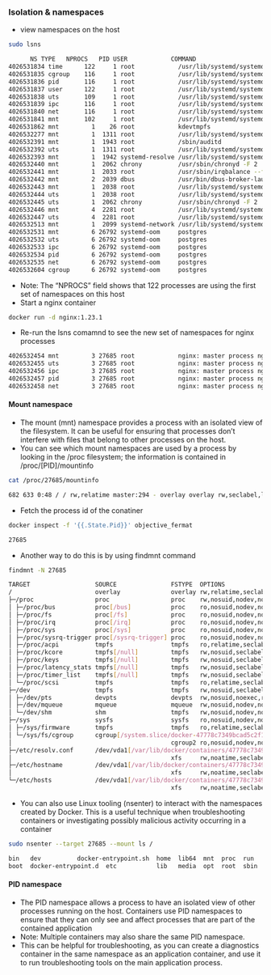 ### Isolation & namespaces
* view namespaces on the host
``` bash
sudo lsns

      NS TYPE   NPROCS   PID USER            COMMAND
4026531834 time      122     1 root            /usr/lib/systemd/systemd --switched-root --system --deserialize=32
4026531835 cgroup    116     1 root            /usr/lib/systemd/systemd --switched-root --system --deserialize=32
4026531836 pid       116     1 root            /usr/lib/systemd/systemd --switched-root --system --deserialize=32
4026531837 user      122     1 root            /usr/lib/systemd/systemd --switched-root --system --deserialize=32
4026531838 uts       109     1 root            /usr/lib/systemd/systemd --switched-root --system --deserialize=32
4026531839 ipc       116     1 root            /usr/lib/systemd/systemd --switched-root --system --deserialize=32
4026531840 net       116     1 root            /usr/lib/systemd/systemd --switched-root --system --deserialize=32
4026531841 mnt       102     1 root            /usr/lib/systemd/systemd --switched-root --system --deserialize=32
4026531862 mnt         1    26 root            kdevtmpfs
4026532277 mnt         1  1311 root            /usr/lib/systemd/systemd-udevd
4026532391 mnt         1  1943 root            /sbin/auditd
4026532392 uts         1  1311 root            /usr/lib/systemd/systemd-udevd
4026532393 mnt         1  1942 systemd-resolve /usr/lib/systemd/systemd-resolved
4026532440 mnt         1  2062 chrony          /usr/sbin/chronyd -F 2
4026532441 mnt         1  2033 root            /usr/sbin/irqbalance --foreground
4026532442 mnt         2  2039 dbus            /usr/bin/dbus-broker-launch --scope system --audit
4026532443 mnt         1  2038 root            /usr/lib/systemd/systemd-logind
4026532444 uts         1  2038 root            /usr/lib/systemd/systemd-logind
4026532445 uts         1  2062 chrony          /usr/sbin/chronyd -F 2
4026532446 mnt         4  2281 root            /usr/lib/systemd/systemd-userdbd
4026532447 uts         4  2281 root            /usr/lib/systemd/systemd-userdbd
4026532513 mnt         1  2099 systemd-network /usr/lib/systemd/systemd-networkd
4026532531 mnt         6 26792 systemd-oom     postgres
4026532532 uts         6 26792 systemd-oom     postgres
4026532533 ipc         6 26792 systemd-oom     postgres
4026532534 pid         6 26792 systemd-oom     postgres
4026532535 net         6 26792 systemd-oom     postgres
4026532604 cgroup      6 26792 systemd-oom     postgres
```
* Note: The “NPROCS” field shows that 122 processes are using the first set of namespaces on this host
* Start a nginx container
``` bash
docker run -d nginx:1.23.1
```
* Re-run the lsns comamnd to see the new set of namespaces for nginx processes
```bash
4026532454 mnt         3 27685 root            nginx: master process nginx -g daemon off;
4026532455 uts         3 27685 root            nginx: master process nginx -g daemon off;
4026532456 ipc         3 27685 root            nginx: master process nginx -g daemon off;
4026532457 pid         3 27685 root            nginx: master process nginx -g daemon off;
4026532458 net         3 27685 root            nginx: master process nginx -g daemon off;
```
#### Mount namespace
* The mount (mnt) namespace provides a process with an isolated view of the filesystem. It can be useful for ensuring that processes don’t interfere with files that belong to other processes on the host.
* You can see which mount namespaces are used by a process by looking in the /proc filesystem; the information is contained in /proc/[PID]/mountinfo
```bash
cat /proc/27685/mountinfo 

682 633 0:48 / / rw,relatime master:294 - overlay overlay rw,seclabel,lowerdir=/var/lib/docker/overlay2/l/EYESVL37XVDGZUJQGXTESSXQVI:/var/lib/docker/overlay2/l/DVLCRI2H5VHRHMQX2VYCARFLPY:/var/lib/docker/overlay2/l/OGEQVQXL2VUVOJ3UWLEHOZWYSL:/var/lib/docker/overlay2/l/ZSHH6FLJS6RG5P2VTFDBAKYPNN:/var/lib/docker/overlay2/l/4MBOQUUKMQIJS6XEBJF5RKKUKG:/var/lib/docker/overlay2/l/JOVZWMZXF37DQKZ2QYXPPOI2CD:/var/lib/docker/overlay2/l/GFBDT6QCLJVJ3SGHCRVBGVHXCD,upperdir=/var/lib/docker/overlay2/ba5316850213b3f8d23648a58d38dfe2fd945c8459e9fdb62978a2bec0418c48/diff,workdir=/var/lib/docker/overlay2/ba5316850213b3f8d23648a58d38dfe2fd945c8459e9fdb62978a2bec0418c48/work
```
* Fetch the process id of the conatiner
```bash
docker inspect -f '{{.State.Pid}}' objective_fermat

27685
```
* Another way to do this is by using findmnt command
```bash
findmnt -N 27685

TARGET                  SOURCE               FSTYPE  OPTIONS
/                       overlay              overlay rw,relatime,seclabel,lowerdir=/var/lib/docker/overlay2/l/EYESVL37XVDGZUJQGX
├─/proc                 proc                 proc    rw,nosuid,nodev,noexec,relatime
│ ├─/proc/bus           proc[/bus]           proc    ro,nosuid,nodev,noexec,relatime
│ ├─/proc/fs            proc[/fs]            proc    ro,nosuid,nodev,noexec,relatime
│ ├─/proc/irq           proc[/irq]           proc    ro,nosuid,nodev,noexec,relatime
│ ├─/proc/sys           proc[/sys]           proc    ro,nosuid,nodev,noexec,relatime
│ ├─/proc/sysrq-trigger proc[/sysrq-trigger] proc    ro,nosuid,nodev,noexec,relatime
│ ├─/proc/acpi          tmpfs                tmpfs   ro,relatime,seclabel
│ ├─/proc/kcore         tmpfs[/null]         tmpfs   rw,nosuid,seclabel,size=65536k,mode=755
│ ├─/proc/keys          tmpfs[/null]         tmpfs   rw,nosuid,seclabel,size=65536k,mode=755
│ ├─/proc/latency_stats tmpfs[/null]         tmpfs   rw,nosuid,seclabel,size=65536k,mode=755
│ ├─/proc/timer_list    tmpfs[/null]         tmpfs   rw,nosuid,seclabel,size=65536k,mode=755
│ └─/proc/scsi          tmpfs                tmpfs   ro,relatime,seclabel
├─/dev                  tmpfs                tmpfs   rw,nosuid,seclabel,size=65536k,mode=755
│ ├─/dev/pts            devpts               devpts  rw,nosuid,noexec,relatime,seclabel,gid=5,mode=620,ptmxmode=666
│ ├─/dev/mqueue         mqueue               mqueue  rw,nosuid,nodev,noexec,relatime,seclabel
│ └─/dev/shm            shm                  tmpfs   rw,nosuid,nodev,noexec,relatime,seclabel,size=65536k
├─/sys                  sysfs                sysfs   ro,nosuid,nodev,noexec,relatime,seclabel
│ ├─/sys/firmware       tmpfs                tmpfs   ro,relatime,seclabel
│ └─/sys/fs/cgroup      cgroup[/system.slice/docker-47778c7349bcad5c2f14025a7d46ea94edc077e7f3a81c7ad3fb26f763206bb0.scope]
│                                            cgroup2 ro,nosuid,nodev,noexec,relatime,seclabel,nsdelegate,memory_recursiveprot
├─/etc/resolv.conf      /dev/vda1[/var/lib/docker/containers/47778c7349bcad5c2f14025a7d46ea94edc077e7f3a81c7ad3fb26f763206bb0/resolv.conf]
│                                            xfs     rw,noatime,seclabel,attr2,inode64,logbufs=8,logbsize=32k,sunit=1024,swidth=
├─/etc/hostname         /dev/vda1[/var/lib/docker/containers/47778c7349bcad5c2f14025a7d46ea94edc077e7f3a81c7ad3fb26f763206bb0/hostname]
│                                            xfs     rw,noatime,seclabel,attr2,inode64,logbufs=8,logbsize=32k,sunit=1024,swidth=
└─/etc/hosts            /dev/vda1[/var/lib/docker/containers/47778c7349bcad5c2f14025a7d46ea94edc077e7f3a81c7ad3fb26f763206bb0/hosts]
                                             xfs     rw,noatime,seclabel,attr2,inode64,logbufs=8,logbsize=32k,sunit=1024,swidth=
```
* You can also use Linux tooling (nsenter) to interact with the namespaces created by Docker. This is a useful technique when troubleshooting containers or investigating possibly malicious activity occurring in a container
``` bash
sudo nsenter --target 27685 --mount ls /

bin   dev		   docker-entrypoint.sh  home  lib64  mnt  proc  run   srv  tmp  var
boot  docker-entrypoint.d  etc			 lib   media  opt  root  sbin  sys  usr
```

#### PID namespace
* The PID namespace allows a process to have an isolated view of other processes running on the host. Containers use PID namespaces to ensure that they can only see and affect processes that are part of the contained application
* Note: Multiple containers may also share the same PID namespace. 
* This can be helpful for troubleshooting, as you can create a diagnostics container in the same namespace as an application container, and use it to run troubleshooting tools on the main application process.
